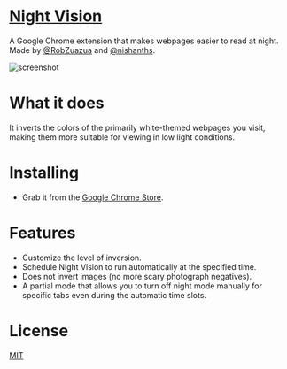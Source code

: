 [Night Vision]()
===
A Google Chrome extension that makes webpages easier to read at night. Made by [@RobZuazua](https://github.com/RobZuazua) and [@nishanths](https://github.com/nishanths).

![screenshot](http://i.imgur.com/9LBrciH.png)

What it does
===
It inverts the colors of the primarily white-themed webpages you visit, making them more suitable for viewing in low light conditions.

Installing
===
* Grab it from the [Google Chrome Store](). 

Features
===
* Customize the level of inversion.
* Schedule Night Vision to run automatically at the specified time.
* Does not invert images (no more scary photograph negatives).
* A partial mode that allows you to turn off night mode manually for specific tabs even during the automatic time slots.


License
===
[MIT](opensource.org/licenses/MIT)
